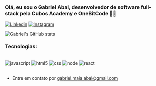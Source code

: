
### Olá, eu sou o Gabriel Abal, desenvolvedor de software full-stack pela Cubos Academy e OneBitCode 🤘😎


[![Linkedin](https://img.shields.io/badge/LinkedIn-0077B5?style=for-the-badge&logo=linkedin&logoColor=white)](https://www.linkedin.com/in/gabriel-abal/)
[![Instagram](https://img.shields.io/badge/Instagram-E4405F?style=for-the-badge&logo=instagram&logoColor=white)](https://www.instagram.com/abal_gabriel/)

![Gabriel's GitHub stats](https://github-readme-stats.vercel.app/api?username=gabriel-abal&count_private=true&show_icons=true&theme=dracula)


### Tecnologias:

<div style="display: inline_block"><br/>

<img align="center" alt= "javascript" src="https://img.shields.io/badge/JavaScript-323330?style=for-the-badge&logo=javascript&logoColor=F7DF1E" />

<img align="center" alt= "html5" src="https://img.shields.io/badge/HTML5-E34F26?style=for-the-badge&logo=html5&logoColor=white" />

<img align="center" alt= "css" src="https://img.shields.io/badge/CSS-239120?&style=for-the-badge&logo=css3&logoColor=white" />

<img align="center" alt= "node" src="https://img.shields.io/badge/Node.js-43853D?style=for-the-badge&logo=node.js&logoColor=white" />

<img align="center" alt= "react" src="https://img.shields.io/badge/React-20232A?style=for-the-badge&logo=react&logoColor=61DAFB" />

  
</div>

<br>

* Entre em contato por gabriel.maia.abal@gmail.com
